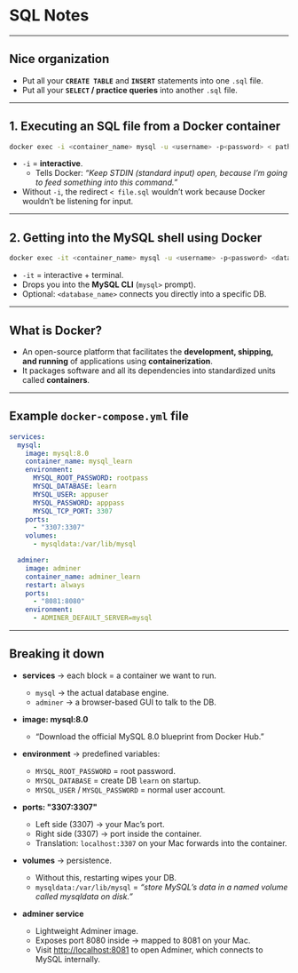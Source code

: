 # SQL Notes

---

## Nice organization
- Put all your **`CREATE TABLE`** and **`INSERT`** statements into one `.sql` file.  
- Put all your **`SELECT` / practice queries** into another `.sql` file.  

---

## 1. Executing an SQL file from a Docker container

```bash
docker exec -i <container_name> mysql -u <username> -p<password> < path/to/file.sql
```

- `-i` = **interactive**.  
  - Tells Docker: *“Keep STDIN (standard input) open, because I’m going to feed something into this command.”*  
- Without `-i`, the redirect `< file.sql` wouldn’t work because Docker wouldn’t be listening for input.  

---

## 2. Getting into the MySQL shell using Docker

```bash
docker exec -it <container_name> mysql -u <username> -p<password> <database_name>
```

- `-it` = interactive + terminal.  
- Drops you into the **MySQL CLI** (`mysql>` prompt).  
- Optional: `<database_name>` connects you directly into a specific DB.  

---

## What is Docker?

- An open-source platform that facilitates the **development, shipping, and running** of applications using **containerization**.  
- It packages software and all its dependencies into standardized units called **containers**.  

---

## Example `docker-compose.yml` file

```yaml
services:
  mysql:
    image: mysql:8.0
    container_name: mysql_learn
    environment:
      MYSQL_ROOT_PASSWORD: rootpass
      MYSQL_DATABASE: learn
      MYSQL_USER: appuser
      MYSQL_PASSWORD: apppass
      MYSQL_TCP_PORT: 3307
    ports:
      - "3307:3307"
    volumes:
      - mysqldata:/var/lib/mysql

  adminer:
    image: adminer
    container_name: adminer_learn
    restart: always
    ports:
      - "8081:8080"
    environment:
      - ADMINER_DEFAULT_SERVER=mysql
```

---

## Breaking it down

- **services** → each block = a container we want to run.  
  - `mysql` → the actual database engine.  
  - `adminer` → a browser-based GUI to talk to the DB.  

- **image: mysql:8.0**  
  - “Download the official MySQL 8.0 blueprint from Docker Hub.”  

- **environment** → predefined variables:  
  - `MYSQL_ROOT_PASSWORD` = root password.  
  - `MYSQL_DATABASE` = create DB `learn` on startup.  
  - `MYSQL_USER` / `MYSQL_PASSWORD` = normal user account.  

- **ports: "3307:3307"**  
  - Left side (3307) → your Mac’s port.  
  - Right side (3307) → port inside the container.  
  - Translation: `localhost:3307` on your Mac forwards into the container.  

- **volumes** → persistence.  
  - Without this, restarting wipes your DB.  
  - `mysqldata:/var/lib/mysql` = *“store MySQL’s data in a named volume called mysqldata on disk.”*  

- **adminer service**  
  - Lightweight Adminer image.  
  - Exposes port 8080 inside → mapped to 8081 on your Mac.  
  - Visit [http://localhost:8081](http://localhost:8081) to open Adminer, which connects to MySQL internally.  
